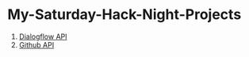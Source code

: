 # My-Saturday-Hack-Night-Projects

1. [Dialogflow API](https://ask-about-nikhil.herokuapp.com/)
2. [Github API](https://nikjos.in/shn-github-api)
